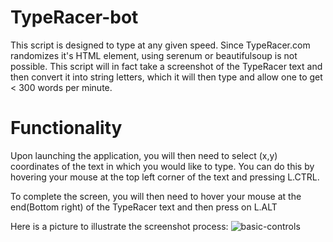 # TypeRacer-bot
This script is designed to type at any given speed. Since TypeRacer.com randomizes it's HTML element, using serenum or beautifulsoup is not possible. This script will in fact take a screenshot of the TypeRacer text and then convert it into string letters, which it will then type and allow one to get < 300 words per minute.

# Functionality
Upon launching the application, you will then need to select (x,y) coordinates of the text in which you would like to type. You can do this by hovering your mouse at the top left corner of the text and pressing L.CTRL.

To complete the screen, you will then need to hover your mouse at the end(Bottom right) of the TypeRacer text and then press on L.ALT

Here is a picture to illustrate the screenshot process:
<img src="https://i.imgur.com/Ao8RPCf.png" alt="basic-controls" style="max-width:100%;">
